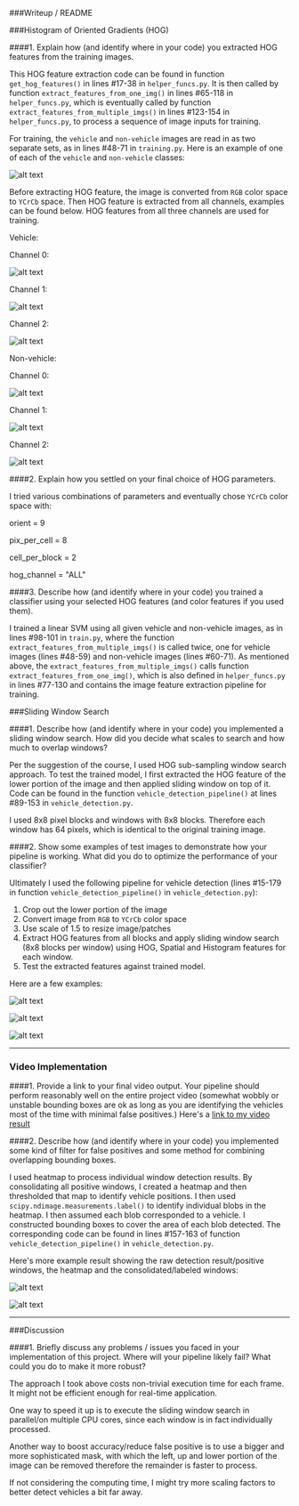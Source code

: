 ###Writeup / README

###Histogram of Oriented Gradients (HOG)

####1. Explain how (and identify where in your code) you extracted HOG features from the training images.

This HOG feature extraction code can be found in function `get_hog_features()` in lines #17-38 in `helper_funcs.py`. It is then called by function `extract_features_from_one_img()` in lines #65-118 in `helper_funcs.py`, which is eventually called by function `extract_features_from_multiple_imgs()` in lines #123-154 in `helper_funcs.py`, to process a sequence of image inputs for training.

For training, the `vehicle` and `non-vehicle` images are read in as two separate sets, as in lines #48-71 in `training.py`. Here is an example of one of each of the `vehicle` and `non-vehicle` classes:

![alt text](examples/vehicle_image_vs_non_vehicle_image.jpg)

Before extracting HOG feature, the image is converted from `RGB` color space to `YCrCb` space. Then HOG feature is extracted from all channels, examples can be found below. HOG features from all three channels are used for training.

Vehicle:

Channel 0:

![alt text](examples/vehicle_image_vs_hog_feature_channel_0.jpg)


Channel 1:

![alt text](examples/vehicle_image_vs_hog_feature_channel_1.jpg)


Channel 2:

![alt text](examples/vehicle_image_vs_hog_feature_channel_2.jpg)

Non-vehicle:

Channel 0:

![alt text](examples/non_vehicle_image_vs_hog_feature_channel_0.jpg)


Channel 1:

![alt text](examples/non_vehicle_image_vs_hog_feature_channel_1.jpg)


Channel 2:

![alt text](examples/non_vehicle_image_vs_hog_feature_channel_2.jpg)

####2. Explain how you settled on your final choice of HOG parameters.

I tried various combinations of parameters and eventually chose `YCrCb` color space with:

orient = 9

pix_per_cell = 8

cell_per_block = 2

hog_channel = "ALL"

####3. Describe how (and identify where in your code) you trained a classifier using your selected HOG features (and color features if you used them).

I trained a linear SVM using all given vehicle and non-vehicle images, as in lines #98-101 in `train.py`, where the function `extract_features_from_multiple_imgs()` is called twice, one for vehicle images (lines #48-59) and non-vehicle images (lines #60-71). As mentioned above, the `extract_features_from_multiple_imgs()` calls function `extract_features_from_one_img()`, which is also defined in `helper_funcs.py` in lines #77-130 and contains the image feature extraction pipeline for training.

###Sliding Window Search

####1. Describe how (and identify where in your code) you implemented a sliding window search.  How did you decide what scales to search and how much to overlap windows?

Per the suggestion of the course, I used HOG sub-sampling window search approach. To test the trained model, I first extracted the HOG feature of the lower portion of the image and then applied sliding window on top of it. Code can be found in the function `vehicle_detection_pipeline()` at lines #89-153 in `vehicle_detection.py`.

I used 8x8 pixel blocks and windows with 8x8 blocks. Therefore each window has 64 pixels, which is identical to the original training image.


####2. Show some examples of test images to demonstrate how your pipeline is working.  What did you do to optimize the performance of your classifier?

Ultimately I used the following pipeline for vehicle detection (lines #15-179 in function `vehicle_detection_pipeline()` in `vehicle_detection.py`):
 
1. Crop out the lower portion of the image
2. Convert image from `RGB` to `YCrCb` color space 
3. Use scale of 1.5 to resize image/patches
4. Extract HOG features from all blocks and apply sliding window search (8x8 blocks per window) using HOG, Spatial and Histogram features for each window. 
5. Test the extracted features against trained model.

Here are a few examples:

![alt text](examples/vehicle_detection_test_result_test1.jpg)

![alt text](examples/vehicle_detection_test_result_test2.jpg)

![alt text](examples/vehicle_detection_test_result_test3.jpg)



---

### Video Implementation

####1. Provide a link to your final video output.  Your pipeline should perform reasonably well on the entire project video (somewhat wobbly or unstable bounding boxes are ok as long as you are identifying the vehicles most of the time with minimal false positives.)
Here's a [link to my video result](output_videos/project_video_output.mp4)


####2. Describe how (and identify where in your code) you implemented some kind of filter for false positives and some method for combining overlapping bounding boxes.

I used heatmap to process individual window detection results. By consolidating all positive  windows, I created a heatmap and then thresholded that map to identify vehicle positions.  I then used `scipy.ndimage.measurements.label()` to identify individual blobs in the heatmap.  I then assumed each blob corresponded to a vehicle.  I constructed bounding boxes to cover the area of each blob detected. The corresponding code can be found in lines #157-163 of function `vehicle_detection_pipeline()` in `vehicle_detection.py`.

Here's more example result showing the raw detection result/positive windows, the heatmap and the consolidated/labeled windows:

![alt text](examples/vehicle_detection_test_result_test4.jpg)

![alt text](examples/vehicle_detection_test_result_test5.jpg)



---

###Discussion

####1. Briefly discuss any problems / issues you faced in your implementation of this project.  Where will your pipeline likely fail?  What could you do to make it more robust?

The approach I took above costs non-trivial execution time for each frame. It might not be efficient enough for real-time application. 

One way to speed it up is to execute the sliding window search in parallel/on multiple CPU cores, since each window is in fact individually processed. 

Another way to boost accuracy/reduce false positive is to use a bigger and more sophisticated mask, with which the left, up and lower portion of the image can be removed therefore the remainder is faster to process.

If not considering the computing time, I might try more scaling factors to better detect vehicles a bit far away.